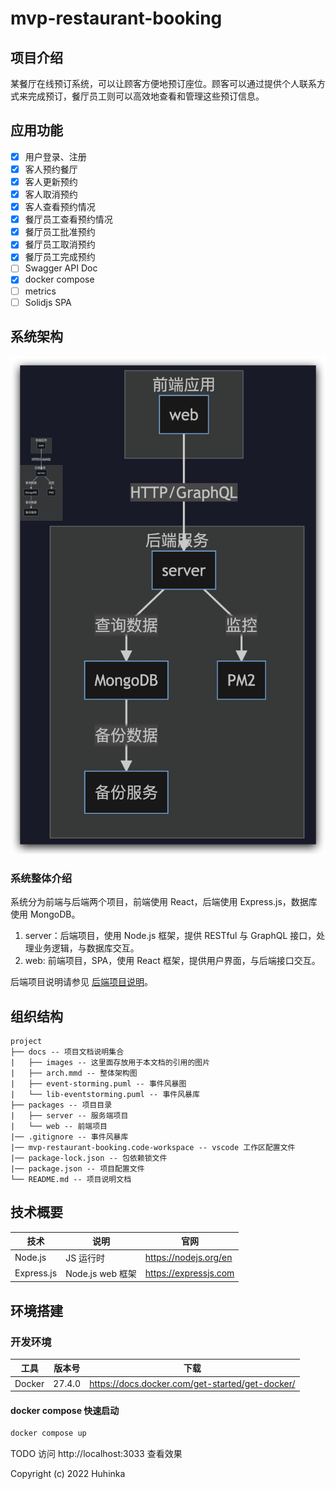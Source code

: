 # mvp-restaurant-booking

## 项目介绍

某餐厅在线预订系统，可以让顾客方便地预订座位。顾客可以通过提供个人联系方式来完成预订，餐厅员工则可以高效地查看和管理这些预订信息。

## 应用功能

- [X] 用户登录、注册
- [X] 客人预约餐厅
- [X] 客人更新预约
- [X] 客人取消预约
- [X] 客人查看预约情况
- [X] 餐厅员工查看预约情况
- [X] 餐厅员工批准预约
- [X] 餐厅员工取消预约
- [X] 餐厅员工完成预约
- [ ] Swagger API Doc
- [X] docker compose
- [ ] metrics
- [ ] Solidjs SPA

## 系统架构

![系统架构图](./docs/images/arch.jpg)

### 系统整体介绍

系统分为前端与后端两个项目，前端使用 React，后端使用 Express.js，数据库使用 MongoDB。

1. server：后端项目，使用 Node.js 框架，提供 RESTful 与 GraphQL 接口，处理业务逻辑，与数据库交互。
2. web: 前端项目，SPA，使用 React 框架，提供用户界面，与后端接口交互。

后端项目说明请参见 [后端项目说明](./packages/server/README.md)。

## 组织结构

```
project
├── docs -- 项目文档说明集合
|   ├── images -- 这里面存放用于本文档的引用的图片
|   ├── arch.mmd -- 整体架构图
|   ├── event-storming.puml -- 事件风暴图
|   └── lib-eventstorming.puml -- 事件风暴库
├── packages -- 项目目录
|   ├── server -- 服务端项目
|   └── web -- 前端项目
|── .gitignore -- 事件风暴库
|── mvp-restaurant-booking.code-workspace -- vscode 工作区配置文件
|── package-lock.json -- 包依赖锁文件
|── package.json -- 项目配置文件
└── README.md -- 项目说明文档
```

## 技术概要

| 技术       | 说明             | 官网                  |
| ---------- | ---------------- | --------------------- |
| Node.js    | JS 运行时        | https://nodejs.org/en |
| Express.js | Node.js web 框架 | https://expressjs.com |

## 环境搭建

### 开发环境

| 工具   | 版本号 | 下载                                            |
| ------ | ------ | ----------------------------------------------- |
| Docker | 27.4.0 | https://docs.docker.com/get-started/get-docker/ |

#### docker compose 快速启动

```bash
docker compose up
```
TODO 访问 http://localhost:3033 查看效果

Copyright (c) 2022 Huhinka
